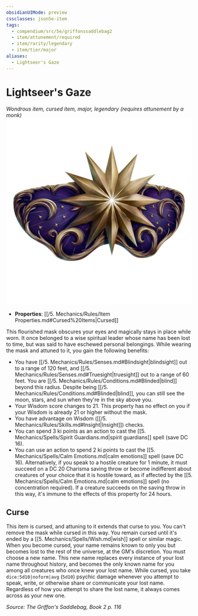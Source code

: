 ```yaml
---
obsidianUIMode: preview
cssclasses: json5e-item
tags:
  - compendium/src/5e/griffonssaddlebag2
  - item/attunement/required
  - item/rarity/legendary
  - item/tier/major
aliases:
  - Lightseer's Gaze
---
```

# Lightseer's Gaze
*Wondrous item, cursed item, major, legendary (requires attunement by a monk)*  
![](https://raw.githubusercontent.com/TheGiddyLimit/homebrew-img/main/img/GriffonsSaddlebag2/Items/Lightseers-Gaze.webp#right)  

- **Properties**: [[/5. Mechanics/Rules/Item Properties.md#Cursed%20Items\|Cursed]]

This flourished mask obscures your eyes and magically stays in place while worn. It once belonged to a wise spiritual leader whose name has been lost to time, but was said to have eschewed personal belongings. While wearing the mask and attuned to it, you gain the following benefits:

- You have [[/5. Mechanics/Rules/Senses.md#Blindsight\|blindsight]] out to a range of 120 feet, and [[/5. Mechanics/Rules/Senses.md#Truesight\|truesight]] out to a range of 60 feet. You are [[/5. Mechanics/Rules/Conditions.md#Blinded\|blind]] beyond this radius. Despite being [[/5. Mechanics/Rules/Conditions.md#Blinded\|blind]], you can still see the moon, stars, and sun when they're in the sky above you.  
- Your Wisdom score changes to 21. This property has no effect on you if your Wisdom is already 21 or higher without the mask.  
- You have advantage on Wisdom ([[/5. Mechanics/Rules/Skills.md#Insight\|Insight]]) checks.  
- You can spend 3 ki points as an action to cast the [[5. Mechanics/Spells/Spirit Guardians.md\|spirit guardians]] spell (save DC 16).  
- You can use an action to spend 2 ki points to cast the [[5. Mechanics/Spells/Calm Emotions.md\|calm emotions]] spell (save DC 16). Alternatively, if you speak to a hostile creature for 1 minute, it must succeed on a DC 20 Charisma saving throw or become indifferent about creatures of your choice that it is hostile toward, as if affected by the [[5. Mechanics/Spells/Calm Emotions.md\|calm emotions]] spell (no concentration required). If a creature succeeds on the saving throw in this way, it's immune to the effects of this property for 24 hours.  

## Curse

This item is cursed, and attuning to it extends that curse to you. You can't remove the mask while cursed in this way. You remain cursed until it's ended by a [[5. Mechanics/Spells/Wish.md\|wish]] spell or similar magic. When you become cursed, your name remains known to only you but becomes lost to the rest of the universe, at the GM's discretion. You must choose a new name. This new name replaces every instance of your lost name throughout history, and becomes the only known name for you among all creatures who once knew your lost name. While cursed, you take `dice:5d10|noform|avg` (`5d10`) psychic damage whenever you attempt to speak, write, or otherwise share or communicate your lost name. Regardless of how you attempt to share the lost name, it always comes across as your new one.

*Source: The Griffon's Saddlebag, Book 2 p. 116*

